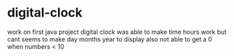 # digital-clock

work on first java project digital clock
was able to make time hours work but cant seems to make day months year to display
also not able to get a 0 when numbers < 10
